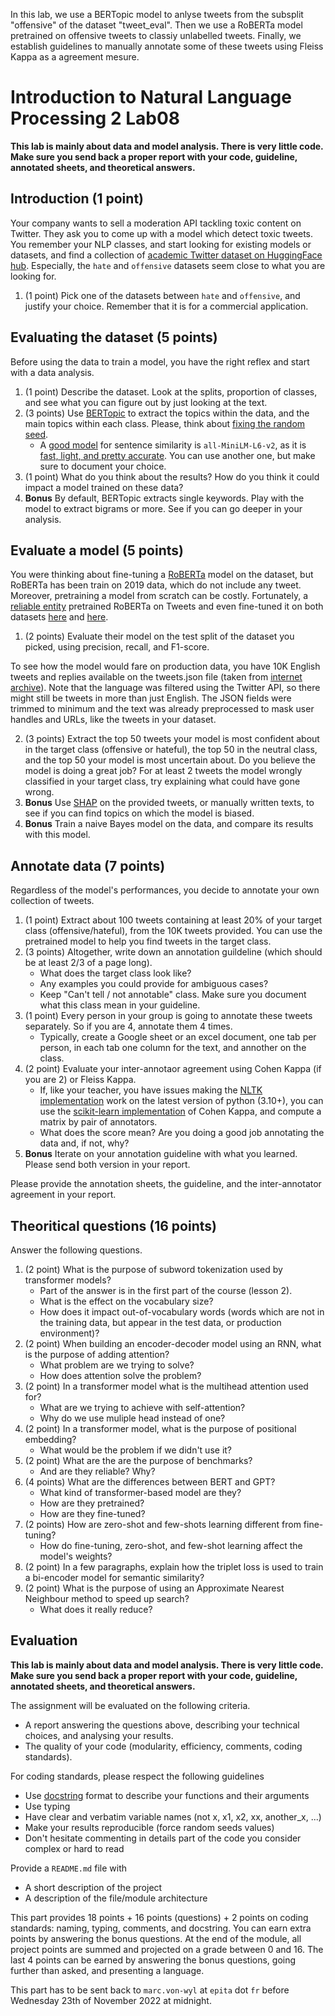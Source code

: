 In this lab, we use a BERTopic model to anlyse tweets from the subsplit "offensive" of the dataset "tweet_eval". Then we use a RoBERTa  model pretrained on offensive tweets to classiy unlabelled tweets. Finally, we establish guidelines to manually annotate some of these tweets using Fleiss Kappa as a agreement mesure. 

# Introduction to Natural Language Processing 2 Lab08

**This lab is mainly about data and model analysis. There is very little code. Make sure you send back a proper report with your code, guideline, annotated sheets, and theoretical answers.**

## Introduction (1 point)

Your company wants to sell a moderation API tackling toxic content on Twitter. They ask you to come up with a model which detect toxic tweets. You remember your NLP classes, and start looking for existing models or datasets, and find a collection of [academic Twitter dataset on HuggingFace hub](https://huggingface.co/datasets/tweet_eval). Especially, the `hate` and `offensive` datasets seem close to what you are looking for.

1. (1 point) Pick one of the datasets between `hate` and `offensive`, and justify your choice. Remember that it is for a commercial application.

## Evaluating the dataset (5 points)

Before using the data to train a model, you have the right reflex and start with a data analysis.

1. (1 point) Describe the dataset. Look at the splits, proportion of classes, and see what you can figure out by just looking at the text.
2. (3 points) Use [BERTopic](https://github.com/MaartenGr/BERTopic) to extract the topics within the data, and the main topics within each class. Please, think about [fixing the random seed](https://stackoverflow.com/questions/71320201/how-to-fix-random-seed-for-bertopic).
    * A [good model](https://github.com/MaartenGr/BERTopic#embedding-models) for sentence similarity is `all-MiniLM-L6-v2`, as it is [fast, light, and pretty accurate](https://www.sbert.net/docs/pretrained_models.html). You can use another one, but make sure to document your choice.
3. (1 point) What do you think about the results? How do you think it could impact a model trained on these data?
4. **Bonus** By default, BERTopic extracts single keywords. Play with the model to extract bigrams or more. See if you can go deeper in your analysis.

## Evaluate a model (5 points)

You were thinking about fine-tuning a [RoBERTa](https://arxiv.org/abs/1907.11692) model on the dataset, but RoBERTa has been train on 2019 data, which do not include any tweet. Moreover, pretraining a model from scratch can be costly. Fortunately, a [reliable entity](https://github.com/cardiffnlp) pretrained RoBERTa on Tweets and even fine-tuned it on both datasets [here](https://huggingface.co/cardiffnlp/twitter-roberta-base-offensive?text=I+like+you.+I+love+you) and [here](https://huggingface.co/cardiffnlp/twitter-roberta-base-hate?text=I+like+you.+I+love+you).

1. (2 points) Evaluate their model on the test split of the dataset you picked, using precision, recall, and F1-score.

To see how the model would fare on production data, you have 10K English tweets and replies available on the tweets.json file (taken from [internet archive](https://archive.org/details/archiveteam-twitter-stream-2021-07)). Note that the language was filtered using the Twitter API, so there might still be tweets in more than just English. The JSON fields were trimmed to minimum and the text was already preprocessed to mask user handles and URLs, like the tweets in your dataset.

2. (3 points) Extract the top 50 tweets your model is most confident about in the target class (offensive or hateful), the top 50 in the neutral class, and the top 50 your model is most uncertain about. Do you believe the model is doing a great job? For at least 2 tweets the model wrongly classified in your target class, try explaining what could have gone wrong.
3. **Bonus** Use [SHAP](https://github.com/slundberg/shap/tree/45b85c1837283fdaeed7440ec6365a886af4a333#natural-language-example-transformers) on the provided tweets, or manually written texts, to see if you can find topics on which the model is biased.
4. **Bonus** Train a naive Bayes model on the data, and compare its results with this model.

## Annotate data (7 points)

Regardless of the model's performances, you decide to annotate your own collection of tweets.

1. (1 point) Extract about 100 tweets containing at least 20% of your target class (offensive/hateful), from the 10K tweets provided. You can use the pretrained model to help you find tweets in the target class.
2. (3 points) Altogether, write down an annotation guildeline (which should be at least 2/3 of a page long).
    * What does the target class look like?
    * Any examples you could provide for ambiguous cases?
    * Keep "Can't tell / not annotable" class. Make sure you document what this class mean in your guideline.
3. (1 point) Every person in your group is going to annotate these tweets separately. So if you are 4, annotate them 4 times.
    * Typically, create a Google sheet or an excel document, one tab per person, in each tab one column for the text, and annother on the class.
4. (2 point) Evaluate your inter-annotaor agreement using Cohen Kappa (if you are 2) or Fleiss Kappa.
    * If, like your teacher, you have issues making the [NLTK implementation](https://www.nltk.org/_modules/nltk/metrics/agreement.html) work on the latest version of python (3.10+), you can use the [scikit-learn implementation](https://scikit-learn.org/stable/modules/generated/sklearn.metrics.cohen_kappa_score.html) of Cohen Kappa, and compute a matrix by pair of annotators.
    * What does the score mean? Are you doing a good job annotating the data and, if not, why?
5. **Bonus** Iterate on your annotation guideline with what you learned. Please send both version in your report.

Please provide the annotation sheets, the guideline, and the inter-annotator agreement in your report.

## Theoritical questions (16 points)

Answer the following questions.
1. (2 point) What is the purpose of subword tokenization used by transformer models?
   * Part of the answer is in the first part of the course (lesson 2).
   * What is the effect on the vocabulary size?
   * How does it impact out-of-vocabulary words (words which are not in the training data, but appear in the test data, or production environment)?
2. (2 point) When building an encoder-decoder model using an RNN, what is the purpose of adding attention?
   * What problem are we trying to solve?
   * How does attention solve the problem?
3. (2 point) In a transformer model what is the multihead attention used for?
   * What are we trying to achieve with self-attention?
   * Why do we use muliple head instead of one?
4. (2 point) In a transformer model, what is the purpose of positional embedding?
   * What would be the problem if we didn't use it?
5. (2 point) What are the are the purpose of benchmarks?
   * And are they reliable? Why?
6. (4 points) What are the differences between BERT and GPT?
    * What kind of transformer-based model are they?
    * How are they pretrained?
    * How are they fine-tuned?
7. (2 points) How are zero-shot and few-shots learning different from fine-tuning?
    * How do fine-tuning, zero-shot, and few-shot learning affect the model's weights?
8. (2 point) In a few paragraphs, explain how the triplet loss is used to train a bi-encoder model for semantic similarity?
9. (2 point) What is the purpose of using an Approximate Nearest Neighbour method to speed up search?
   * What does it really reduce?

## Evaluation

**This lab is mainly about data and model analysis. There is very little code. Make sure you send back a proper report with your code, guideline, annotated sheets, and theoretical answers.**

The assignment will be evaluated on the following criteria.
* A report answering the questions above, describing your technical choices, and analysing your results.
* The quality of your code (modularity, efficiency, comments, coding standards).

For coding standards, please respect the following guidelines
* Use [docstring](https://www.programiz.com/python-programming/docstrings) format to describe your functions and their arguments
* Use typing
* Have clear and verbatim variable names (not x, x1, x2, xx, another_x, ...)
* Make your results reproducible (force random seeds values)
* Don't hesitate commenting in details part of the code you consider complex or hard to read

Provide a `README.md` file with 
* A short description of the project
* A description of the file/module architecture

This part provides 18 points + 16 points (questions) + 2 points on coding standards: naming, typing, comments, and docstring. You can earn extra points by answering the bonus questions. At the end of the module, all project points are summed and projected on a grade between 0 and 16. The last 4 points can be earned by answering the bonus questions, going further than asked, and presenting a language.

This part has to be sent back to `marc.von-wyl` at `epita` dot `fr` before Wednesday 23th of November 2022 at midnight.
